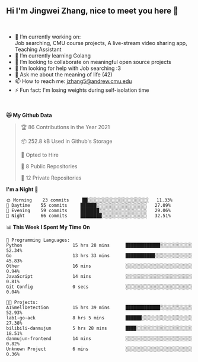 Hi I'm Jingwei Zhang, nice to meet you here 👋
---
<br>


- 🔭 I’m currently working on: <br>
    Job searching, CMU course projects, A live-stream video sharing app, Teaching Assistant
- 🌱 I’m currently learning Golang
- 👯 I’m looking to collaborate on meaningful open source projects
- 🤔 I’m looking for help with Job searching :3
- 💬 Ask me about the meaning of life (42)
- 📫 How to reach me: jzhang5@andrew.cmu.edu
- ⚡ Fun fact: I'm losing weights during self-isolation time
<br>


<!--START_SECTION:waka-->
**🐱 My Github Data** 

> 🏆 86 Contributions in the Year 2021
 > 
> 📦 252.8 kB Used in Github's Storage 
 > 
> 💼 Opted to Hire
 > 
> 📜 8 Public Repositories 
 > 
> 🔑 12 Private Repositories  
 > 
**I'm a Night 🦉** 

```text
🌞 Morning    23 commits     ██░░░░░░░░░░░░░░░░░░░░░░░   11.33% 
🌆 Daytime    55 commits     ██████░░░░░░░░░░░░░░░░░░░   27.09% 
🌃 Evening    59 commits     ███████░░░░░░░░░░░░░░░░░░   29.06% 
🌙 Night      66 commits     ████████░░░░░░░░░░░░░░░░░   32.51%

```


📊 **This Week I Spent My Time On** 

```text
💬 Programming Languages: 
Python                   15 hrs 28 mins      █████████████░░░░░░░░░░░░   52.34% 
Go                       13 hrs 33 mins      ███████████░░░░░░░░░░░░░░   45.83% 
Other                    16 mins             ░░░░░░░░░░░░░░░░░░░░░░░░░   0.94% 
JavaScript               14 mins             ░░░░░░░░░░░░░░░░░░░░░░░░░   0.81% 
Git Config               0 secs              ░░░░░░░░░░░░░░░░░░░░░░░░░   0.04%

🐱‍💻 Projects: 
A1SmellDetection         15 hrs 39 mins      █████████████░░░░░░░░░░░░   52.93% 
lab1-go-ack              8 hrs 5 mins        ██████░░░░░░░░░░░░░░░░░░░   27.38% 
bilibili-danmujun        5 hrs 28 mins       ████░░░░░░░░░░░░░░░░░░░░░   18.51% 
danmujun-frontend        14 mins             ░░░░░░░░░░░░░░░░░░░░░░░░░   0.82% 
Unknown Project          6 mins              ░░░░░░░░░░░░░░░░░░░░░░░░░   0.36%

```


<!--END_SECTION:waka-->
